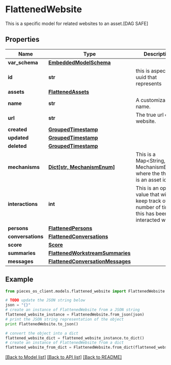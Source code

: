 # FlattenedWebsite

This is a specific model for related websites to an asset.[DAG SAFE]

## Properties
Name | Type | Description | Notes
------------ | ------------- | ------------- | -------------
**var_schema** | [**EmbeddedModelSchema**](EmbeddedModelSchema.md) |  | [optional] 
**id** | **str** | this is aspecific uuid that represents | 
**assets** | [**FlattenedAssets**](FlattenedAssets.md) |  | [optional] 
**name** | **str** | A customizable name. | 
**url** | **str** | The true url or the website. | 
**created** | [**GroupedTimestamp**](GroupedTimestamp.md) |  | 
**updated** | [**GroupedTimestamp**](GroupedTimestamp.md) |  | 
**deleted** | [**GroupedTimestamp**](GroupedTimestamp.md) |  | [optional] 
**mechanisms** | [**Dict[str, MechanismEnum]**](MechanismEnum.md) | This is a Map&lt;String, MechanismEnum&gt; where the the key is an asset id. | [optional] 
**interactions** | **int** | This is an optional value that will keep track of the number of times this has been interacted with. | [optional] 
**persons** | [**FlattenedPersons**](FlattenedPersons.md) |  | [optional] 
**conversations** | [**FlattenedConversations**](FlattenedConversations.md) |  | [optional] 
**score** | [**Score**](Score.md) |  | [optional] 
**summaries** | [**FlattenedWorkstreamSummaries**](FlattenedWorkstreamSummaries.md) |  | [optional] 
**messages** | [**FlattenedConversationMessages**](FlattenedConversationMessages.md) |  | [optional] 

## Example

```python
from pieces_os_client.models.flattened_website import FlattenedWebsite

# TODO update the JSON string below
json = "{}"
# create an instance of FlattenedWebsite from a JSON string
flattened_website_instance = FlattenedWebsite.from_json(json)
# print the JSON string representation of the object
print FlattenedWebsite.to_json()

# convert the object into a dict
flattened_website_dict = flattened_website_instance.to_dict()
# create an instance of FlattenedWebsite from a dict
flattened_website_from_dict = FlattenedWebsite.from_dict(flattened_website_dict)
```
[[Back to Model list]](../README.md#documentation-for-models) [[Back to API list]](../README.md#documentation-for-api-endpoints) [[Back to README]](../README.md)


